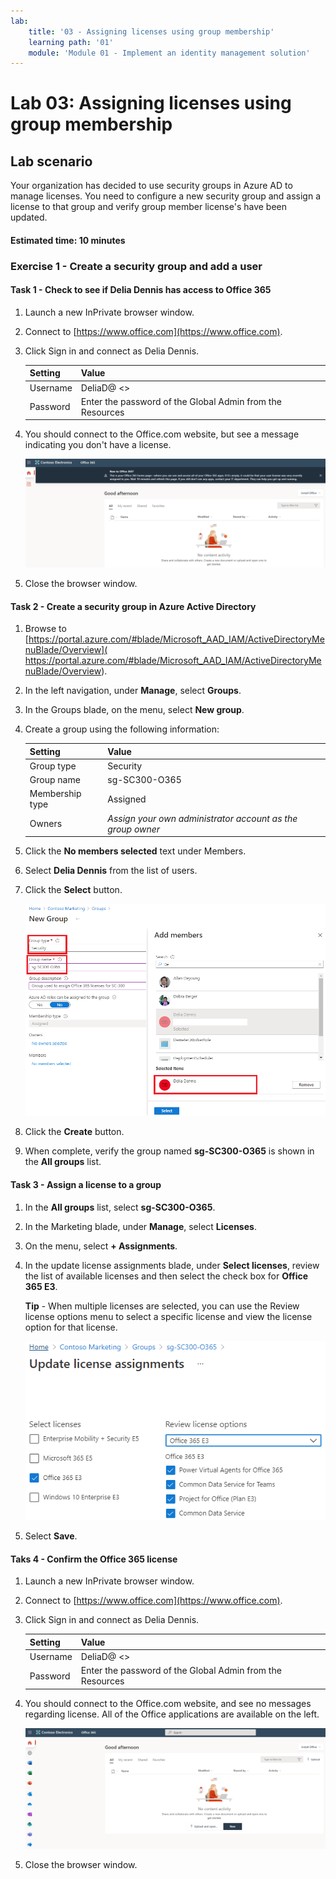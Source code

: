 ```yaml
---
lab:
    title: '03 - Assigning licenses using group membership'
    learning path: '01'
    module: 'Module 01 - Implement an identity management solution'
---
```


# Lab 03: Assigning licenses using group membership

## Lab scenario

Your organization has decided to use security groups in Azure AD to manage licenses. You need to configure a new security group and assign a license to that group and verify group member license's have been updated.

#### Estimated time: 10 minutes

### Exercise 1 - Create a security group and add a user

#### Task 1 - Check to see if Delia Dennis has access to Office 365

1. Launch a new InPrivate browser window.
2. Connect to [https://www.office.com](https://www.office.com).
3. Click Sign in and connect as Delia Dennis.

    | **Setting**| **Value**|
    | :--- | :--- |
    | Username | DeliaD@ <<you azure domain>>|
    | Password| Enter the password of the Global Admin from the Resources|

4. You should connect to the Office.com website, but see a message indicating you don't have a license.

    ![Screen image the Office.com website with Delia Dennis logged in but no office applications are available, because no license is assigned.](./media/delia-no-office-license.png)
    
5. Close the browser window.

#### Task 2 -  Create a security group in Azure Active Directory

1. Browse to [https://portal.azure.com/#blade/Microsoft_AAD_IAM/ActiveDirectoryMenuBlade/Overview]( https://portal.azure.com/#blade/Microsoft_AAD_IAM/ActiveDirectoryMenuBlade/Overview).

2. In the left navigation, under **Manage**, select **Groups**.
3. In the Groups blade, on the menu, select **New group**.
4. Create a group using the following information:

    | **Setting**| **Value**|
    | :--- | :--- |
    | Group type| Security|
    | Group name| sg-SC300-O365|
    | Membership type| Assigned|
    | Owners| *Assign your own administrator account as the group owner*|

5. Click the **No members selected** text under Members.
6. Select **Delia Dennis** from the list of users.
7. Click the **Select** button.

    ![Screen image displaying the New Group blade with Group type, Group name, Owners, and Members highlighted](./media/lp1-mod2-create-group.png)

8. Click the **Create** button.
9. When complete, verify the group named **sg-SC300-O365** is shown in the **All groups** list.

#### Task 3 - Assign a license to a group

1. In the **All groups** list, select **sg-SC300-O365**.
2. In the Marketing blade, under **Manage**, select **Licenses**.
3. On the menu, select **+ Assignments**.
4. In the update license assignments blade, under **Select licenses**, review the list of available licenses and then select the check box for **Office 365 E3**.

    **Tip** - When multiple licenses are selected, you can use the Review license options menu to select a specific license and view the license option for that license.

    ![Screen image displaying licenses selected and assigned to a group. The review license menu is also selected displaying multiple selection options.](./media/lp1-mod2-assign-license-group.png)

6. Select **Save**.

#### Taks 4 - Confirm the Office 365 license

1. Launch a new InPrivate browser window.
2. Connect to [https://www.office.com](https://www.office.com).
3. Click Sign in and connect as Delia Dennis.

    | **Setting**| **Value**|
    | :--- | :--- |
    | Username | DeliaD@ <<you azure domain>>|
    | Password| Enter the password of the Global Admin from the Resources|

4. You should connect to the Office.com website, and see no messages regarding license. All of the Office applications are available on the left.

    ![Screen image the Office.com website with Delia Dennis logged in with office applications available, because a license is assigned.](./media/delia-office-license.png)
    
5. Close the browser window.
    
